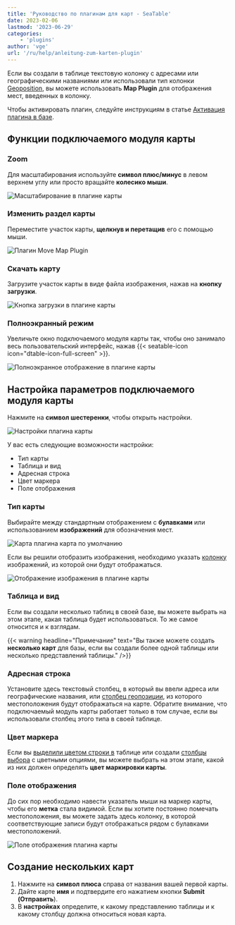 ```yaml
---
title: 'Руководство по плагинам для карт - SeaTable'
date: 2023-02-06
lastmod: '2023-06-29'
categories:
    - 'plugins'
author: 'vge'
url: '/ru/help/anleitung-zum-karten-plugin'
---
```


Если вы создали в таблице текстовую колонку с адресами или географическими названиями или использовали тип колонки [Geoposition](https://seatable.io/ru/docs/andere-spalten/die-geopositions-spalte/), вы можете использовать **Map Plugin** для отображения мест, введенных в колонку.

Чтобы активировать плагин, следуйте инструкциям в статье [Активация плагина в базе](https://seatable.io/ru/docs/arbeiten-mit-plugins/aktivieren-eines-plugins-in-einer-base/).

## Функции подключаемого модуля карты

### Zoom

Для масштабирования используйте **символ плюс/минус** в левом верхнем углу или просто вращайте **колесико мыши**.

![Масштабирование в плагине карты](images/zoom.png)

### Изменить раздел карты

Переместите участок карты, **щелкнув и перетащив** его с помощью мыши.

![Плагин Move Map Plugin](images/Karten-Plugin.gif)

### Скачать карту

Загрузите участок карты в виде файла изображения, нажав на **кнопку загрузки**.

![Кнопка загрузки в плагине карты](images/download-button.png)

### Полноэкранный режим

Увеличьте окно подключаемого модуля карты так, чтобы оно занимало весь пользовательский интерфейс, нажав {{< seatable-icon icon="dtable-icon-full-screen" >}}.

![Полноэкранное отображение в плагине карты](images/ganzer-bildschirm.png)

## Настройка параметров подключаемого модуля карты

Нажмите на **символ шестеренки**, чтобы открыть настройки.

![Настройки плагина карты](images/setting.png)

У вас есть следующие возможности настройки:

- Тип карты
- Таблица и вид
- Адресная строка
- Цвет маркера
- Поле отображения

### Тип карты

Выбирайте между стандартным отображением с **булавками** или использованием **изображений** для обозначения мест.

![Карта плагина карта по умолчанию](images/default-map.png)

Если вы решили отобразить изображения, необходимо указать [колонку](https://seatable.io/ru/docs/dateien-und-bilder/die-bild-spalte/) изображений, из которой они будут отображаться.

![Отображение изображения в плагине карты](images/bildanzeige.png)

### Таблица и вид

Если вы создали несколько таблиц в своей базе, вы можете выбрать на этом этапе, какая таблица будет использоваться. То же самое относится и к взглядам.

{{< warning  headline="Примечание"  text="Вы также можете создать **несколько карт** для базы, если вы создали более одной таблицы или несколько представлений таблицы." />}}

### Адресная строка

Установите здесь текстовый столбец, в который вы ввели адреса или географические названия, или [столбец геопозиции](https://seatable.io/ru/docs/andere-spalten/die-geopositions-spalte/), из которого местоположения будут отображаться на карте. Обратите внимание, что подключаемый модуль карты работает только в том случае, если вы использовали столбец этого типа в своей таблице.

### Цвет маркера

Если вы [выделили цветом строки в](https://seatable.io/ru/docs/ansichtsoptionen/farbliche-markierung-von-zellen/) таблице или создали [столбцы выбора](https://seatable.io/ru/docs/auswahlspalten/hinzufuegen-von-optionen-zu-einer-einfachauswahl-spalte/) с цветными опциями, вы можете выбрать на этом этапе, какой из них должен определять **цвет маркировки карты**.

### Поле отображения

До сих пор необходимо навести указатель мыши на маркер карты, чтобы его **метка** стала видимой. Если вы хотите постоянно помечать местоположения, вы можете задать здесь колонку, в которой соответствующие записи будут отображаться рядом с булавками местоположений.

![Поле отображения плагина карты](images/anzeigefeld-1.png)

## Создание нескольких карт

1. Нажмите на **символ плюса** справа от названия вашей первой карты.
2. Дайте карте **имя** и подтвердите его нажатием кнопки **Submit (Отправить**).
3. В **настройках** определите, к какому представлению таблицы и к какому столбцу должна относиться новая карта.
